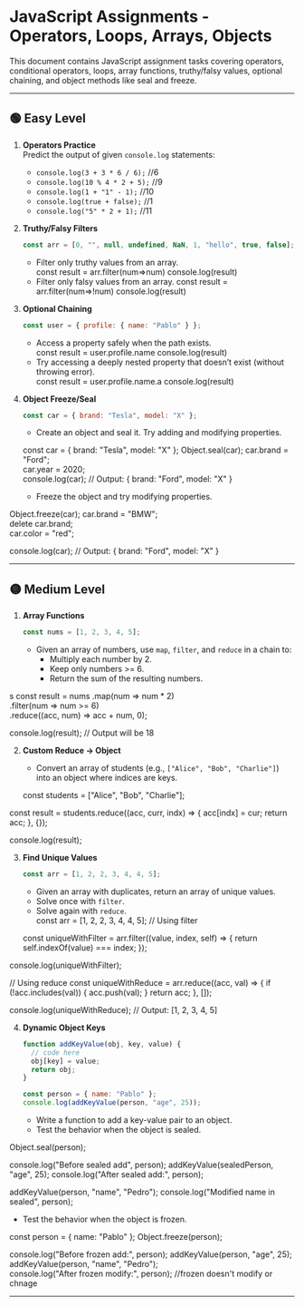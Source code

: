 # JavaScript Assignments - Operators, Loops, Arrays, Objects

This document contains JavaScript assignment tasks covering operators,
conditional operators, loops, array functions, truthy/falsy values,
optional chaining, and object methods like seal and freeze.

---

## 🟢 Easy Level

1. **Operators Practice**  
   Predict the output of given `console.log` statements:

   - `console.log(3 + 3 * 6 / 6);`  //6
   - `console.log(10 % 4 * 2 + 5);`  //9
   - `console.log(1 + "1" - 1);`  //10
   - `console.log(true + false);`  //1
   - `console.log("5" * 2 + 1);`  //11

2. **Truthy/Falsy Filters**  
    ```js
    const arr = [0, "", null, undefined, NaN, 1, "hello", true, false];
    ```
   - Filter only truthy values from an array.  
   const result = arr.filter(num=>num)
   console.log(result)
   - Filter only falsy values from an array. 
      const result = arr.filter(num=>!num)
   console.log(result)  

3. **Optional Chaining**  
    ``` js
    const user = { profile: { name: "Pablo" } };
    ```
   - Access a property safely when the path exists.  
   const result = user.profile.name
   console.log(result)
   - Try accessing a deeply nested property that doesn’t exist (without throwing error).  
 const result = user.profile.name.a
   console.log(result)
4. **Object Freeze/Seal**  
    ``` js
    const car = { brand: "Tesla", model: "X" };
    ```
   - Create an object and seal it. Try adding and modifying properties.  
   
   const car = { brand: "Tesla", model: "X" };
Object.seal(car);
car.brand = "Ford";       
car.year = 2020;          
console.log(car);
// Output: { brand: "Ford", model: "X" }




   - Freeze the object and try modifying properties.  


Object.freeze(car);
car.brand = "BMW";        
delete car.brand;        
car.color = "red";       

console.log(car);
// Output: { brand: "Ford", model: "X" }

---

## 🟡 Medium Level

1. **Array Functions** 
    ``` js
    const nums = [1, 2, 3, 4, 5];  
    ``` 
   - Given an array of numbers, use `map`, `filter`, and `reduce` in a chain to:  
     - Multiply each number by 2.  
     - Keep only numbers >= 6.  
     - Return the sum of the resulting numbers. 

s
     const result = nums
  .map(num => num * 2)       
  .filter(num => num >= 6)      
  .reduce((acc, num) => acc + num, 0);  

console.log(result);  // Output will be 18

2. **Custom Reduce → Object**  
   - Convert an array of students (e.g., `["Alice", "Bob", "Charlie"]`) into an object where indices are keys.  

   const students = ["Alice", "Bob", "Charlie"];

const result = students.reduce((acc, curr, indx) => {
  acc[indx] = cur;
  return acc;
}, {}); 

console.log(result);

3. **Find Unique Values**  
    ``` js
    const arr = [1, 2, 2, 3, 4, 4, 5];
    ```
   - Given an array with duplicates, return an array of unique values.  
   - Solve once with `filter`.  
   - Solve again with `reduce`.  
   const arr = [1, 2, 2, 3, 4, 4, 5];
   // Using filter 

   const uniqueWithFilter = arr.filter((value, index, self) => {
  return self.indexOf(value) === index;
});

console.log(uniqueWithFilter); 

// Using reduce 
const uniqueWithReduce = arr.reduce((acc, val) => {
  if (!acc.includes(val)) {
    acc.push(val);
  }
  return acc;
}, []);

console.log(uniqueWithReduce);  // Output: [1, 2, 3, 4, 5]

4. **Dynamic Object Keys**  
    ``` js
    function addKeyValue(obj, key, value) {
      // code here
      obj[key] = value;
      return obj;
    }

    const person = { name: "Pablo" };
    console.log(addKeyValue(person, "age", 25));
    ```
   - Write a function to add a key-value pair to an object.  
   - Test the behavior when the object is sealed.  

Object.seal(person);

console.log("Before sealed add", person);
addKeyValue(sealedPerson, "age", 25);
console.log("After sealed add:", person);

addKeyValue(person, "name", "Pedro");
console.log("Modified name in sealed", person);


   - Test the behavior when the object is frozen. 

const person = { name: "Pablo" };
Object.freeze(person);

console.log("Before frozen add:", person);
addKeyValue(person, "age", 25); 
addKeyValue(person, "name", "Pedro");  
console.log("After frozen modify:", person);
//frozen doesn't modify or chnage 
 

---
